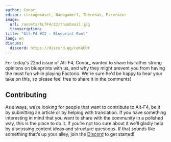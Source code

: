 ```yaml
---
author: Conor_
editor: stringweasel, Nanogamer7, Therenas, Firerazer
image:
  url: /assets/ALTF4/22/thumbnail.jpg
  transcription:
title: "Alt-F4 #22 - Blueprint Rant"
lang: en
discuss:
  discord: https://discord.gg/ceKebbY
---
```


For today's 22nd issue of Alt-F4, Conor_ wanted to share his rather strong opinions on blueprints with us, and why they might prevent you from having the most fun while playing Factorio. We're sure he'd be happy to hear your take on this, so please feel free to share it in the comments!

## Contributing

As always, we’re looking for people that want to contribute to Alt-F4, be it by submitting an article or by helping with translation. If you have something interesting in mind that you want to share with the community in a polished way, this is the place to do it. If you’re not too sure about it we’ll gladly help by discussing content ideas and structure questions. If that sounds like something that’s up your alley, join the [Discord](https://discord.gg/nxnCFkb) to get started!
